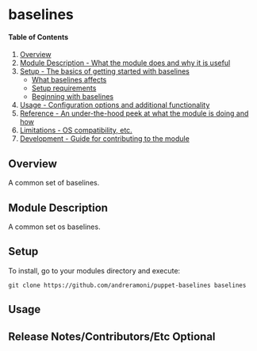 # baselines

#### Table of Contents

1. [Overview](#overview)
2. [Module Description - What the module does and why it is useful](#module-description)
3. [Setup - The basics of getting started with baselines](#setup)
    * [What baselines affects](#what-baselines-affects)
    * [Setup requirements](#setup-requirements)
    * [Beginning with baselines](#beginning-with-baselines)
4. [Usage - Configuration options and additional functionality](#usage)
5. [Reference - An under-the-hood peek at what the module is doing and how](#reference)
5. [Limitations - OS compatibility, etc.](#limitations)
6. [Development - Guide for contributing to the module](#development)

## Overview
A common set of baselines.

## Module Description
A common set os baselines.

## Setup
To install, go to your modules directory and execute:

~~~shell
git clone https://github.com/andreramoni/puppet-baselines baselines
~~~

## Usage

## Release Notes/Contributors/Etc **Optional**
